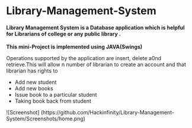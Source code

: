 # Library-Management-System
#### Library Management System is a Database application which is helpful for Librarians of college or any public library .
**This mini-Project is implemented using JAVA(Swings)**

Operations supported by the application are insert, delete a0nd retrieve.This will allow n number of librarian to create an account and that librarian has rights to <br/>
<ul>
  <li>Add new student</li>
  <li>Add new books</li>
  <li>Issue book to a particular student</li>
  <li>Taking book back from student</li>
  </ul>
  ![Screenshot] (https://github.com/Hackinfinity/Library-Management-System/Screenshots/home.png)
